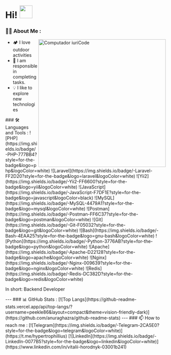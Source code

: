 # Hi! <img src="https://media.giphy.com/media/hvRJCLFzcasrR4ia7z/giphy.gif" width="40">

### 👨‍💻 About Me :
<div>

<img src="https://raw.githubusercontent.com/MicaelliMedeiros/micaellimedeiros/master/image/computer-illustration.png" min-width="400px" max-width="400px" width="400px" align="right" alt="Computador iuriCode">

<p align="left"> 
  <ul>
    <li> 🏕️ I love outdoor activities</li>
    <li> 🔧 I am responsible in completing tasks.</li>
    <li> 💡️ I like to explore new technologies</li>
  </ul>
</p>
</div>

<p align="left">
### 🛠  Languages and Tools :
![PHP](https://img.shields.io/badge/-PHP-777BB4?style=for-the-badge&logo=php&logoColor=white)
![Laravel](https://img.shields.io/badge/-Laravel-FF2D20?style=for-the-badge&logo=laravel&logoColor=white)
![Yii2](https://img.shields.io/badge/-Yii2-FF6600?style=for-the-badge&logo=yii&logoColor=white)
![JavaScript](https://img.shields.io/badge/-JavaScript-F7DF1E?style=for-the-badge&logo=javascript&logoColor=black)
![MySQL](https://img.shields.io/badge/-MySQL-4479A1?style=for-the-badge&logo=mysql&logoColor=white)
![Postman](https://img.shields.io/badge/-Postman-FF6C37?style=for-the-badge&logo=postman&logoColor=white)
![Git](https://img.shields.io/badge/-Git-F05032?style=for-the-badge&logo=git&logoColor=white)
![Bash](https://img.shields.io/badge/-Bash-4EAA25?style=for-the-badge&logo=gnu-bash&logoColor=white)
![Python](https://img.shields.io/badge/-Python-3776AB?style=for-the-badge&logo=python&logoColor=white)
![Apache](https://img.shields.io/badge/-Apache-D22128?style=for-the-badge&logo=apache&logoColor=white)
![Nginx](https://img.shields.io/badge/-Nginx-009639?style=for-the-badge&logo=nginx&logoColor=white)
![Redis](https://img.shields.io/badge/-Redis-DC382D?style=for-the-badge&logo=redis&logoColor=white)
</p>
<p align="left">
In short: Backend Developer
</p>
---
### 📊 GitHub Stats :
[![Top Langs](https://github-readme-stats.vercel.app/api/top-langs/?username=peekle86&layout=compact&theme=vision-friendly-dark)](https://github.com/anuraghazra/github-readme-stats)
---
### 📫 How to reach me :
[![Telegram](https://img.shields.io/badge/-Telegram-2CA5E0?style=for-the-badge&logo=telegram&logoColor=white)](https://t.me/hypertrophillius)
[![LinkedIn](https://img.shields.io/badge/-LinkedIn-0077B5?style=for-the-badge&logo=linkedin&logoColor=white)](https://www.linkedin.com/in/vitalii-horodnyk-03001b241)
